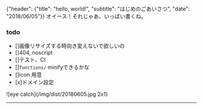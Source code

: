 {"header": {"title": "hello, world!", "subtitle": "はじめのごあいさつ", "date": "2018/06/05"}}
オイース！それじゃあ、いっぱい書くね。

### todo
- []画像リサイズする時向き変えないで欲しいの
- []404, noscript
- []テスト、CI
- []`functions/` minifyできるかな
- []icon 用意
- [x]ドメイン設定

![eye catch](/img/dist/20180605.jpg 2x1)

---